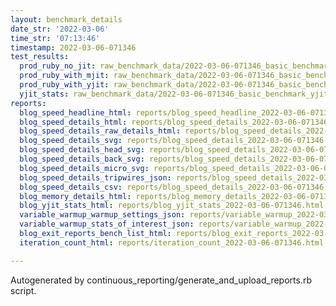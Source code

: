 ```yaml
---
layout: benchmark_details
date_str: '2022-03-06'
time_str: '07:13:46'
timestamp: 2022-03-06-071346
test_results:
  prod_ruby_no_jit: raw_benchmark_data/2022-03-06-071346_basic_benchmark_prod_ruby_no_jit.json
  prod_ruby_with_mjit: raw_benchmark_data/2022-03-06-071346_basic_benchmark_prod_ruby_with_mjit.json
  prod_ruby_with_yjit: raw_benchmark_data/2022-03-06-071346_basic_benchmark_prod_ruby_with_yjit.json
  yjit_stats: raw_benchmark_data/2022-03-06-071346_basic_benchmark_yjit_stats.json
reports:
  blog_speed_headline_html: reports/blog_speed_headline_2022-03-06-071346.html
  blog_speed_details_html: reports/blog_speed_details_2022-03-06-071346.html
  blog_speed_details_raw_details_html: reports/blog_speed_details_2022-03-06-071346.raw_details.html
  blog_speed_details_svg: reports/blog_speed_details_2022-03-06-071346.svg
  blog_speed_details_head_svg: reports/blog_speed_details_2022-03-06-071346.head.svg
  blog_speed_details_back_svg: reports/blog_speed_details_2022-03-06-071346.back.svg
  blog_speed_details_micro_svg: reports/blog_speed_details_2022-03-06-071346.micro.svg
  blog_speed_details_tripwires_json: reports/blog_speed_details_2022-03-06-071346.tripwires.json
  blog_speed_details_csv: reports/blog_speed_details_2022-03-06-071346.csv
  blog_memory_details_html: reports/blog_memory_details_2022-03-06-071346.html
  blog_yjit_stats_html: reports/blog_yjit_stats_2022-03-06-071346.html
  variable_warmup_warmup_settings_json: reports/variable_warmup_2022-03-06-071346.warmup_settings.json
  variable_warmup_stats_of_interest_json: reports/variable_warmup_2022-03-06-071346.stats_of_interest.json
  blog_exit_reports_bench_list_html: reports/blog_exit_reports_2022-03-06-071346.bench_list.html
  iteration_count_html: reports/iteration_count_2022-03-06-071346.html

---
```

Autogenerated by continuous_reporting/generate_and_upload_reports.rb script.
